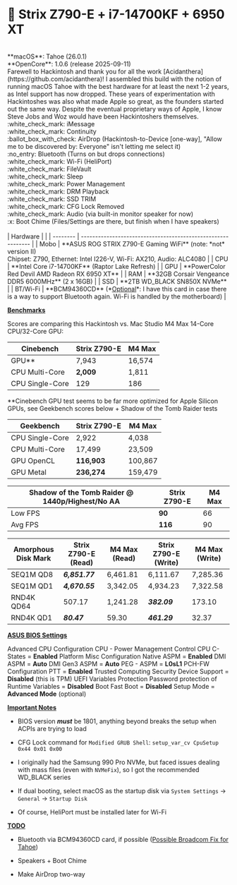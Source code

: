 # :apple: Strix Z790-E + i7-14700KF + 6950 XT
<br>
**macOS**: Tahoe (26.0.1)<br>
**OpenCore**: 1.0.6 (release 2025-09-11)
<br>
Farewell to Hackintosh and thank you for all the work [Acidanthera](https://github.com/acidanthera)!
I assembled this build with the notion of running macOS Tahoe with the best hardware for at least the next 1-2 years, as Intel support has now dropped. These years of experimentation with Hackintoshes was also what made Apple so great, as the founders started out the same way. Despite the eventual proprietary ways of Apple, I know Steve Jobs and Woz would have been Hackintoshers themselves.
<br>
:white_check_mark: iMessage<br>
:white_check_mark: Continuity<br>
:ballot_box_with_check: AirDrop (Hackintosh-to-Device [one-way], "Allow me to be discovered by: Everyone" isn't letting me select it)<br>
:no_entry: Bluetooth (Turns on but drops connections)<br>
:white_check_mark: Wi-Fi (HeliPort)<br>
:white_check_mark: FileVault<br>
:white_check_mark: Sleep<br>
:white_check_mark: Power Management<br>
:white_check_mark: DRM Playback<br>
:white_check_mark: SSD TRIM<br>
:white_check_mark: CFG Lock Removed<br>
:white_check_mark: Audio (via built-in monitor speaker for now)<br>
:x: Boot Chime (Files/Settings are there, but finish when I have speakers)<br>
<br>
| Hardware |                                                              |
| -------- | ------------------------------------------------------------ |
| Mobo     | **ASUS ROG STRIX Z790-E Gaming WiFi** (note: *not* version II)<br />Chipset: Z790, Ethernet: Intel I226-V, Wi-Fi: AX210, Audio: ALC4080 |
| CPU      | **Intel Core i7-14700KF** (Raptor Lake Refresh)              |
| GPU      | **PowerColor Red Devil AMD Radeon RX 6950 XT**               |
| RAM      | **32GB Corsair Vengeance DDR5 6000MHz** (2 x 16GB)           |
| SSD      | **2TB WD_BLACK SN850X NVMe**                                 |
| BT/Wi-Fi | **BCM94360CD** (*<u>Optional</u>*: I have this card in case there is a way to support Bluetooth again. Wi-Fi is handled by the motherboard) |


**<u>Benchmarks</u>**

Scores are comparing this Hackintosh vs. Mac Studio M4 Max 14-Core CPU/32-Core GPU:

| Cinebench       | Strix Z790-E | M4 Max |
| --------------- | ------------ | ------ |
| GPU**           | 7,943        | 16,574 |
| CPU Multi-Core  | **2,009**    | 1,811  |
| CPU Single-Core | 129          | 186    |

**Cinebench GPU test seems to be far more optimized for Apple Silicon GPUs, see Geekbench scores below + Shadow of the Tomb Raider tests

| Geekbench       | Strix Z790-E | M4 Max  |
| --------------- | ------------ | ------- |
| CPU Single-Core | 2,922        | 4,038   |
| CPU Multi-Core  | 17,499       | 23,509  |
| GPU OpenCL      | **116,903**  | 100,867 |
| GPU Metal       | **236,274**  | 159,479 |

| Shadow of the Tomb Raider @ 1440p/Highest/No AA | Strix Z790-E | M4 Max |
| ----------------------------------------------- | ------------ | ------ |
| Low FPS                                         | **90**       | 66     |
| Avg FPS                                         | **116**      | 90     |

| Amorphous Disk Mark | Strix Z790-E (Read) | M4 Max (Read) | Strix Z790-E (Write) | M4 Max (Write) |
| ------------------- | ------------------- | ------------- | -------------------- | -------------- |
| SEQ1M QD8           | ***6,851.77***      | 6,461.81      | 6,111.67             | 7,285.36       |
| SEQ1M QD1           | ***4,670.55***      | 3,342.05      | 4,934.23             | 7,322.58       |
| RND4K QD64          | 507.17              | 1,241.28      | ***382.09***         | 173.10         |
| RND4K QD1           | ***80.47***         | 59.30         | ***461.29***         | 32.37          |



**<u>ASUS BIOS Settings</u>**

Advanced
	CPU Configuration
		CPU - Power Management Control
			CPU C-States = **Enabled**
	Platform Misc Configuration
		Native ASPM = **Enabled**
		DMI ASPM = **Auto**
		DMI Gen3 ASPM = **Auto**
		PEG - ASPM = **L0sL1**
	PCH-FW Configuration
		PTT = **Enabled**
	Trusted Computing
		Security Device Support = **Disabled** (this is TPM)
	UEFI Variables Protection
		Password protection of Runtime Variables = **Disabled**
Boot
	Fast Boot = **Disabled**
	Setup Mode = **Advanced Mode** (optional)



**<u>Important Notes</u>**

- BIOS version ***must*** be 1801, anything beyond breaks the setup when ACPIs are trying to load

- CFG Lock command for `Modified GRUB Shell`:
  ```setup_var_cv CpuSetup 0x44 0x01 0x00```

- I originally had the Samsung 990 Pro NVMe, but faced issues dealing with mass files (even with `NVMeFix`), so I got the recommended WD_BLACK series

- If dual booting, select macOS as the startup disk via `System Settings` -> `General` -> `Startup Disk`

- Of course, HeliPort must be installed later for Wi-Fi

  

**<u>TODO</u>**

- Bluetooth via BCM94360CD card, if possible ([Possible Broadcom Fix for Tahoe](https://www.tonymacx86.com/threads/success-with-broadcom-bcm943602cdp-wifi-under-tahoe.332619/))

- Speakers + Boot Chime

- Make AirDrop two-way

  
